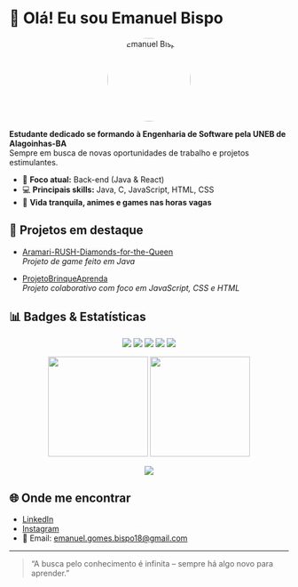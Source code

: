 # 👋 Olá! Eu sou Emanuel Bispo

<p align="center">
  <img src="https://github.com/EnueLLL1.png" alt="Emanuel Bispo" width="150" style="border-radius:50%;" />
</p>

**Estudante dedicado se formando à Engenharia de Software pela UNEB de Alagoinhas-BA**  
Sempre em busca de novas oportunidades de trabalho e projetos estimulantes.

- 🎯 **Foco atual:** Back-end (Java & React)
- 💻 **Principais skills:** Java, C, JavaScript, HTML, CSS
- 🧘 **Vida tranquila, animes e games nas horas vagas**

## 🚀 Projetos em destaque

- [Aramari-RUSH-Diamonds-for-the-Queen](https://github.com/EnueLLL1/Aramari-RUSH-Diamonds-for-the-Queen)  
  _Projeto de game feito em Java_

- [ProjetoBrinqueAprenda](https://github.com/petcau/ProjetoBrinqueAprenda)  
  _Projeto colaborativo com foco em JavaScript, CSS e HTML_

## 📊 Badges & Estatísticas

<p align="center">
  <img src="https://img.shields.io/badge/Java-ED8B00?style=for-the-badge&logo=java&logoColor=white"/>
  <img src="https://img.shields.io/badge/C-00599C?style=for-the-badge&logo=c&logoColor=white"/>
  <img src="https://img.shields.io/badge/JavaScript-F7DF1E?style=for-the-badge&logo=javascript&logoColor=black"/>
  <img src="https://img.shields.io/badge/HTML5-E34F26?style=for-the-badge&logo=html5&logoColor=white"/>
  <img src="https://img.shields.io/badge/CSS3-1572B6?style=for-the-badge&logo=css3&logoColor=white"/>
</p>

<p align="center">
  <img height="180em" src="https://github-readme-stats.vercel.app/api?username=EnueLLL1&show_icons=true&theme=tokyonight&count_private=true"/>
  <img height="180em" src="https://github-readme-stats.vercel.app/api/top-langs/?username=EnueLLL1&layout=compact&langs_count=7&theme=tokyonight"/>
</p>
<p align="center">
  <img src="https://github-readme-streak-stats.herokuapp.com?user=EnueLLL1&theme=tokyonight&hide_border=false"/>
</p>

## 🌐 Onde me encontrar

- [LinkedIn](https://www.linkedin.com/in/emanuel-gomes-bispo)
- [Instagram](https://www.instagram.com/gomes_emanuel1/)
- 📧 Email: emanuel.gomes.bispo18@gmail.com

---

> “A busca pelo conhecimento é infinita – sempre há algo novo para aprender.”
